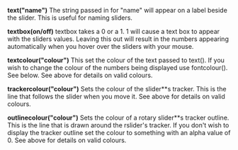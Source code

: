 <a name="sliders_properties"></a>**text("name")** The string passed in for "name" will appear on a label beside the slider. This is useful for naming sliders.   

**textbox(on/off)** textbox takes a 0 or a 1. 1 will cause a text box to appear with the sliders values. Leaving this out will result in the numbers appearing automatically when you hover over the sliders with your mouse.

**textcolour("colour")** This set the colour of the text passed to text(). If you wish to change the colour of the numbers being displayed use fontcolour(). See below. See above for details on valid colours. 

**trackercolour("colour")** Sets the colour of the slider**s tracker. This is the line that follows the slider when you move it. See above for details on valid colours. 

**outlinecolour("colour")** Sets the colour of a rotary slider**s tracker outline. This is the line that is drawn around the rslider's tracker. If you don't wish to display the tracker outline set the colour to something with an alpha value of 0. See above for details on valid colours.  
